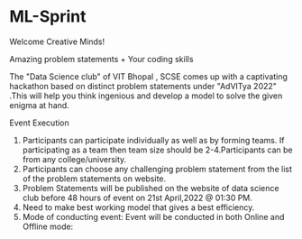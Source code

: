# ML-Sprint


Welcome Creative Minds!

Amazing problem statements + Your coding skills

The "Data Science club" of VIT Bhopal , SCSE comes up with a captivating hackathon based on distinct problem statements under "AdVITya 2022" .This will help you think ingenious and develop a model to solve the given enigma at hand.
 
Event Execution
1. Participants can participate individually as well as by forming teams. If participating as a team then team size should be 2-4.Participants can be from any college/university.
2. Participants can choose any challenging problem statement from the list of the problem statements on website. 
3. Problem Statements will be published on the website of data science club before 48 hours of event on 21st April,2022 @ 01:30 PM.
4. Need to make best working model that gives a best efficiency. 
5. Mode of conducting event: Event will be conducted in both Online and Offline mode: 
